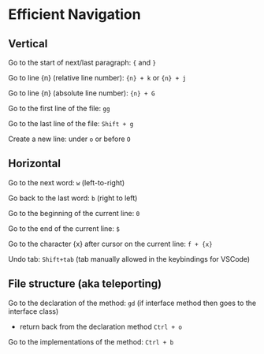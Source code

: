 # Efficient Navigation

## Vertical

Go to the start of next/last paragraph: `{` and `}`

Go to line {n} (relative line number): `{n} + k` or `{n} + j` 

Go to line {n} (absolute line number): `{n} + G`

Go to the first line of the file: `gg`

Go to the last line of the file: `Shift + g`

Create a new line: under `o` or before `O`


## Horizontal

Go to the next word: `w` (left-to-right)

Go back to the last word: `b` (right to left)

Go to the beginning of the current line: `0`

Go to the end of the current line: `$`

Go to the character {x} after cursor on the current line: `f + {x}`

Undo tab: `Shift+tab` (tab manually allowed in the keybindings for VSCode)



## File structure (aka teleporting)

Go to the declaration of the method: `gd` (if interface method then goes to the interface class)
 - return back from the declaration method `Ctrl + o`

Go to the implementations of the method: `Ctrl + b`
